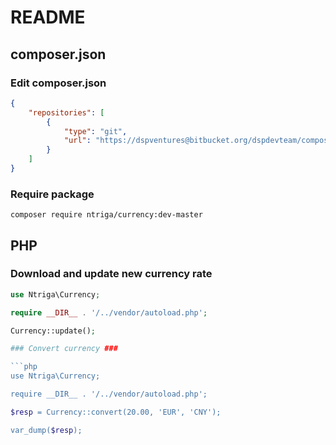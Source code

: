# README #

## composer.json ##

### Edit composer.json ###

```json
{
	"repositories": [
		{
			"type": "git",
			"url": "https://dspventures@bitbucket.org/dspdevteam/composer-ntriga-currency.git"
		}
	]
}
```

### Require package ###

```
composer require ntriga/currency:dev-master
```

## PHP ##


### Download and update new currency rate ###

```php
use Ntriga\Currency;

require __DIR__ . '/../vendor/autoload.php';

Currency::update();

### Convert currency ###

```php
use Ntriga\Currency;

require __DIR__ . '/../vendor/autoload.php';

$resp = Currency::convert(20.00, 'EUR', 'CNY');

var_dump($resp);
```